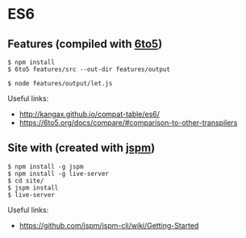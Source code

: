 # ES6

## Features (compiled with [6to5](https://6to5.org/))

	$ npm install
	$ 6to5 features/src --out-dir features/output

	$ node features/output/let.js

Useful links:

* http://kangax.github.io/compat-table/es6/
* https://6to5.org/docs/compare/#comparison-to-other-transpilers

## Site with (created with [jspm](http://jspm.io/))

	$ npm install -g jspm
	$ npm install -g live-server
	$ cd site/
	$ jspm install
	$ live-server

Useful links:

* https://github.com/jspm/jspm-cli/wiki/Getting-Started
